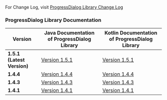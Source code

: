 For Change Log, visit [ProgressDialog Library Change Log](https://techinessoverloaded.github.io/progress-dialog/changelog.html)
### ProgressDialog Library Documentation

| Version | Java Documentation of ProgressDialog Library | Kotlin Documentation of ProgressDialog Library |
| --- | --- | --- |
| **1.5.1 (Latest Version)** | [Version 1.5.1](https://techinessoverloaded.github.io/progress-dialog/java/latest/com/techiness/progressdialoglibrary/ProgressDialog.html) | [Version 1.5.1](https://techinessoverloaded.github.io/progress-dialog/kotlin/latest/progressdialoglibrary/com.techiness.progressdialoglibrary/-progress-dialog/index.html) |
| **1.4.4** | [Version 1.4.4](https://techinessoverloaded.github.io/progress-dialog/java/1.4.4/com/techiness/progressdialoglibrary/ProgressDialog.html) | [Version 1.4.4](https://techinessoverloaded.github.io/progress-dialog/kotlin/1.4.4/progressdialoglibrary/com.techiness.progressdialoglibrary/-progress-dialog/index.html) |
| **1.4.3** | [Version 1.4.3](https://techinessoverloaded.github.io/progress-dialog/java/1.4.3/com/techiness/progressdialoglibrary/ProgressDialog.html) | [Version 1.4.3](https://techinessoverloaded.github.io/progress-dialog/kotlin/1.4.3/progressdialoglibrary/com.techiness.progressdialoglibrary/-progress-dialog/index.html) |
| **1.4.1** | [Version 1.4.1](https://techinessoverloaded.github.io/progress-dialog/java/1.4.1/com/techiness/progressdialoglibrary/ProgressDialog.html) | [Version 1.4.1](https://techinessoverloaded.github.io/progress-dialog/kotlin/1.4.1/progressdialoglibrary/com.techiness.progressdialoglibrary/-progress-dialog/index.html) |
